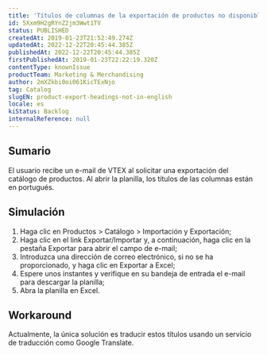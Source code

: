 ```yaml
---
title: 'Títulos de columnas de la exportación de productos no disponibles en inglés'
id: 5Xxm9H2gRYnZ2jm3Wwt1TV
status: PUBLISHED
createdAt: 2019-01-23T21:52:49.274Z
updatedAt: 2022-12-22T20:45:44.385Z
publishedAt: 2022-12-22T20:45:44.385Z
firstPublishedAt: 2019-01-23T22:22:19.320Z
contentType: knownIssue
productTeam: Marketing & Merchandising
author: 2mXZkbi0oi061KicTExNjo
tag: Catalog
slugEN: product-export-headings-not-in-english
locale: es
kiStatus: Backlog
internalReference: null
---
```


## Sumario

El usuario recibe un e-mail de VTEX al solicitar una exportación del catálogo de productos. Al abrir la planilla, los títulos de las columnas están en portugués.

## Simulación

1. Haga clic en Productos > Catálogo > Importación y Exportación;
2. Haga clic en el link Exportar/Importar y, a continuación, haga clic en la pestaña Exportar para abrir el campo de e-mail;
3. Introduzca una dirección de correo electrónico, si no se ha proporcionado, y haga clic en Exportar a Excel;
4. Espere unos instantes y verifique en su bandeja de entrada el e-mail para descargar la planilla;
5. Abra la planilla en Excel.

## Workaround

Actualmente, la única solución es traducir estos títulos usando un servicio de traducción como Google Translate.

